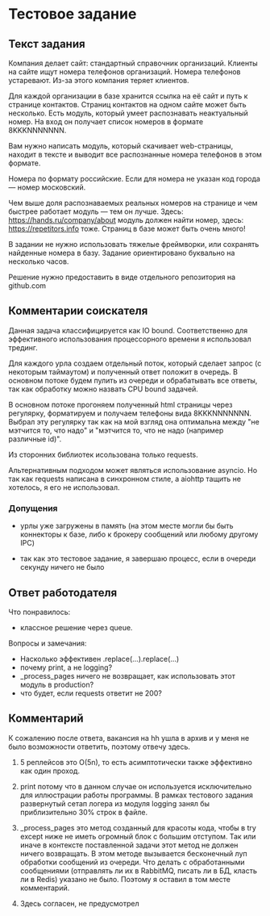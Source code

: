 # Тестовое задание

## Текст задания

Компания делает сайт: стандартный справочник организаций. Клиенты на сайте ищут номера телефонов организаций. Номера телефонов устаревают. Из-за этого компания теряет клиентов.

Для каждой организации в базе хранится ссылка на её сайт и путь к странице контактов. Страниц контактов на одном сайте может быть несколько. Есть модуль, который умеет распознавать неактуальный номер. На вход он получает список номеров в формате 8KKKNNNNNNN.

Вам нужно написать модуль, который скачивает web-страницы, находит в тексте и выводит все распознанные номера телефонов в этом формате.

Номера по формату российские. Если для номера не указан код города — номер московский.

Чем выше доля распознаваемых реальных номеров на странице и чем быстрее работает модуль — тем он лучше. Здесь: https://hands.ru/company/about модуль должен найти номер, здесь: https://repetitors.info тоже. Страниц в базе может быть очень много!

В задании не нужно использовать тяжелые фреймворки, или сохранять найденные номера в базу. Задание ориентировано буквально на несколько часов.

Решение нужно предоставить в виде отдельного репозитория на github.com

## Комментарии соискателя

Данная задача классифицируется как IO bound. Соответственно для эффективного использования процессорного времени я использовал трединг.

Для каждого урла создаем отдельный поток, который сделает запрос (с некоторым таймаутом) и полученный ответ положит в очередь. В основном потоке будем пулить из очереди и обрабатывать все ответы, так как обработку можно назвать CPU bound задачей.

В основном потоке прогоняем полученный html страницы через регулярку, форматируем и получаем телефоны вида 8KKKNNNNNNN. Выбрал эту регулярку так как на мой взгляд она оптимальна между "не мэтчится то, что надо" и "мэтчится то, что не надо (например различные id)".

Из сторонних библиотек исользована только requests.

Альтернативным подходом может являться использование asyncio. Но так как requests написана в синхронном стиле, а aiohttp тащить не хотелось, я его не использовал.

### Допущения

- урлы уже загружены в память (на этом месте могли бы быть коннекторы к базе, либо к брокеру сообщений или любому другому IPC)

- так как это тестовое задание, я завершаю процесс, если в очереди секунду ничего не было


## Ответ работодателя


Что понравилось:
- классное решение через queue.

Вопросы и замечания:
- Насколько эффективен .replace(...).replace(...)
- почему print, a не logging?
- _process_pages ничего не возвращает, как использовать этот модуль в production?
- что будет, если requests ответит не 200?

## Комментарий

К сожалению после ответа, вакансия на hh ушла в архив и у меня не было возможности ответить, поэтому отвечу здесь.

1) 5 реплейсов это O(5n), то есть асимптотически также эффективно как один проход.

2) print потому что в данном случае он используется исключительно для иллюстрации работы программы. В рамках тестового задания развернутый сетап логера из модуля logging занял бы приблизительно 30% строк в файле.

3) _process_pages это метод созданный для красоты кода, чтобы в try except ниже не иметь огромный блок с большим отступом.
Так или иначе в контексте поставленной задачи этот метод не должен ничего возвращать. В этом методе вызывается бесконечный луп обработки сообщений из очереди. Что делать с обработанными сообщениями (отправлять ли их в RabbitMQ, писать ли в БД, класть ли в Redis) указано не было. Поэтому я оставил в том месте комментарий.

4) Здесь согласен, не предусмотрел
